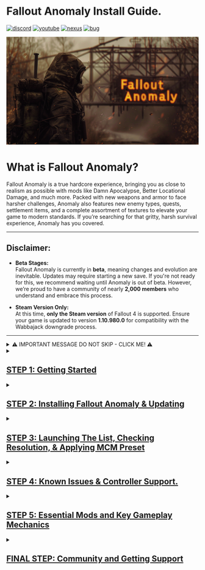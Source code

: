 

# Fallout Anomaly Install Guide.

[![discord](https://img.shields.io/badge/Discord-blue?style=for-the-badge&logo=discord&logoColor=%23FFFFFF&logoSize=auto&color=%235661ea
)](https://discord.gg/anomaly-1113971680419782666)
[![youtube](https://img.shields.io/badge/Youtube-blue?style=for-the-badge&logo=youtube&logoColor=%23FFFFFF&logoSize=auto&color=%23ff1a47
)](https://www.youtube.com/@FalloutAnomaly)
[![nexus](https://img.shields.io/badge/Nexus-blue?style=for-the-badge&logo=nexusmods&logoColor=%23FFFFFF&logoSize=auto&color=%2392ab20
)](https://www.nexusmods.com/fallout4/mods/74075)
[![bug](https://img.shields.io/badge/Submit%20Bug%20Report-Blue?style=for-the-badge&logo=codementor&logoColor=%23FFFFFF&logoSize=auto&color=%23260026
)](https://falloutanomaly.fillout.com/bugreports)


![Logo](https://raw.githubusercontent.com/NomadsReach/Fallout-Anomaly/refs/heads/master/images/Banner%20Images/Fo4Anomaly27.png)

# What is Fallout Anomaly?

Fallout Anomaly is a true hardcore experience, bringing you as close to realism as possible with mods like Damn Apocalypse, Better Locational Damage, and much more. Packed with new weapons and armor to face harsher challenges, Anomaly also features new enemy types, quests, settlement items, and a complete assortment of textures to elevate your game to modern standards. If you’re searching for that gritty, harsh survival experience, Anomaly has you covered.

---

## Disclaimer:

- **Beta Stages:**  
  Fallout Anomaly is currently in **beta**, meaning changes and evolution are inevitable. Updates may require starting a new save. If you're not ready for this, we recommend waiting until Anomaly is out of beta. However, we’re proud to have a community of nearly **2,000 members** who understand and embrace this process.  

- **Steam Version Only:**  
  At this time, **only the Steam version** of Fallout 4 is supported. Ensure your game is updated to version **1.10.980.0** for compatibility with the Wabbajack downgrade process.

---

<details>
  <summary>⚠️ IMPORTANT MESSAGE DO NOT SKIP - CLICK ME! ⚠️</summary>

  <ul>
    <li>🚨 <strong>YOU ABSOLUTELY NEED TO UPDATE FALLOUT 4 TO THE NEXT-GEN VERSION. THIS IS MANDATORY FOR WABBAJACK TO RUN ITS DOWNGRADE INSTALL.</strong></li>
    <li>🚨 <strong>YOU ABSOLUTELY NEED TO DISABLE OVERLAYS SUCH AS STEAM, MEDAL, ETC. THESE ARE KNOWN TO CAUSE CRASHES.</strong></li>
    <li>🚨 <strong>YOU ABSOLUTELY NEED TO SET UP PAGE FILE. THIS WILL HELP PREVENT CRASHES OR PERFORMANCE ISSUES.</strong></li>
    <li>🚨 <strong>YOU ABSOLUTELY NEED TO SET ANTI-VIRUS EXCLUSIONS. AV IS KNOWN TO WRECK HAVOC WITH MODS SUCH AS ENB, ETC.</strong></li>
    <li>🚨 <strong>All of this is covered in the instructions below.</strong></li>
  </ul>

</details>




<details>
<summary><h2><ins>STEP 1: Getting Started</ins></h2></summary>

### Hardware Requirements

- **CPU**: Go for a modern CPU with at least 6 cores and a speed of 3GHz.
- **RAM**: 16GB minimum, but 32GB is ideal.
- **Video Card**: At least 6GB of memory, 8GB is recommended.
- **Operating System**: Windows 10/11 (64-bit) with up-to-date drivers.
- **Free Disk Space**: A minimum of 350GB of storage is required, with an SSD being mandatory. Do not use a hard disk drive (HDD) as it will significantly affect load times.
- **Skills**: Basic computer usage knowledge, including maintenance and regular updates.
---
🚨 Do not install **Anomaly** directly on a root drive (e.g., `C:\Fallout Anomaly`). Instead, install it within a dedicated folder structure, such as: `C:\Fallout Modlist\Fallout Anomaly`. 🚨

For guidance on checking your system specs, refer to this [link](https://www.howtogeek.com/80108/how-to-get-detailed-information-about-your-pc-2/).

---

### Nexus Mods

While it's not mandatory, **Nexus Premium** is highly recommended as it streamlines the mod download and installation process. With Nexus Premium, you'll get uncapped download speeds and avoid manual approval for each download. This is due to restrictions on the Nexus website itself, not Fallout Anomaly.

- [Subscribe to Nexus Premium](https://next.nexusmods.com/premium)

[![Nexus Premium Logo](https://raw.githubusercontent.com/NomadsReach/Fallout-Anomaly/refs/heads/master/images/nexusprem.png)](https://next.nexusmods.com/premium)

---

### Important Installation Steps

Follow these steps before proceeding with the mod installation:

1. **[Microsoft Visual C++ x64 and x86](https://github.com/abbodi1406/vcredist/releases/download/v0.82.0/VisualCppRedist_AIO_x86_x64.exe)**  
   Must be installed! Open the launcher and follow the on-screen steps to complete the installation.

2. **[NET Framework 4.6.2 & 5.0](https://dotnet.microsoft.com/en-us/download/dotnet-framework/thank-you/net462-web-installer)**  
   Required for the mod list to function properly. Download and install the necessary framework.

3. **[DirectX Redist (June 2010)](https://www.microsoft.com/en-us/download/details.aspx?id=8109)**  
   Download and install to ensure proper DirectX support.

4. **[Vanilla Game Folder - Launch the Game Once](https://www.youtube.com/watch?v=8ARhusN5SFI&t=0s)**  
   Launch the game at least once to ensure it’s cleaned and ready for modding.

5. **[PageFile Setup](https://github.com/NomadsReach/Fallout-Anomaly/blob/master/PageFile.md)**  
   Critical for performance. Follow the provided instructions carefully.

6. **[English Voice Files (Required if Not Using English)](https://steamcommunity.com/sharedfiles/filedetails/?id=552541227)**  
   Install these files if your game isn’t in English. They are required for certain English-based mods/files.

7. **[Disable Overlays](https://www.youtube.com/watch?v=7e_kY6LmQ0Y)**  
   Disable all overlays (Steam, Nvidia, Medal, etc.) to prevent crashes and performance issues.

8. **[HD Texture Pack Removal](https://sharing.clickup.com/clip/p/t9014300118/775310b9-3dc0-402d-8726-2a184ee55560/How%20to%20remove%20HD%20Texture%20Pack..webm)**  
   Follow this guide to remove HD texture packs if needed.

</details>


<details>
  <summary><h2><ins>STEP 2: Installing Fallout Anomaly & Updating</ins></h2></summary>

Here's a cleaner and more structured version of your guide with improved readability:

---

# **STEP 2: Installing Fallout Anomaly & Updating**  

## **Pre-Installation Checklist**  
✅ **Log into Nexus in Wabbajack**:  
- Open Wabbajack, click the ⚙️ cogwheel, and log in under the Nexus panel.  

![image](https://github.com/user-attachments/assets/4cde8ad6-c5e1-4daa-b2c5-78b4dcb293cf)  

---

## **Installation Instructions**  
### **1️⃣ Downloading Fallout Anomaly**  
- Locate *Fallout Anomaly* in the Wabbajack Browser and download the file.  
- You'll be directed to the installer page to set your **Install Location** and **Download Location**.  
  - 🔹 **For best performance**, place both on the **same drive**.  

### **2️⃣ Verifying Installation**  
- After installation, **reopen** the `.wabbajack` file in Wabbajack.  
- Click **"Verify Installation"** to check for errors.  
- If issues arise, reach out on **Discord** for troubleshooting.  

![Verify Image](https://raw.githubusercontent.com/NomadsReach/Fallout-Anomaly/refs/heads/master/images/Readme%20Docs/Verify.png)  

---

## ⚠️ **Troubleshooting Download Issues**  

### **Google Drive Download Issues**  
- If downloads fail, **download manually** and place the file in your Wabbajack download folder.  
- Restart the install.  

🔹 [Download Link 1](https://drive.google.com/file/d/1sWpTDjSYC4xwhEveSuVhykjzHpZ2Qk1Y/view)  
🔹 [Download Link 2](https://drive.google.com/file/d/1APDBlK9UuPkXgptW0U1IHtKgEv4s9ruP/view)  

### **ENB Download Issues**  
- If your ENB download fails, download it manually and move it to the **Anomaly Downloads** folder created by Wabbajack.  
- ❗ **DO NOT extract the file**—just place it in the folder.  
- Restart Wabbajack and run the installer again.  

🔹 [**Download ENB for Fallout 4**](http://enbdev.com/mod_fallout4_v0496.htm)  

---

## **Need Help?**  
[![Discord Support](https://img.shields.io/badge/Click_For_Support-blue?style=for-the-badge&logo=discord&logoColor=%23FFFFFF&logoSize=auto&color=%235661ea)](https://discord.gg/anomaly-1113971680419782666)  
[![Wabbajack Wiki](https://img.shields.io/badge/Wabbajack%20Wiki-blue?style=for-the-badge&logo=wikipedia&logoColor=%23FFFFFF&logoSize=auto&color=%235f437d)](https://wiki.wabbajack.org/)  
[![Wabbajack Discord](https://img.shields.io/badge/Wabbajack%20Discord-blue?style=for-the-badge&logo=discord&logoColor=%23FFFFFF&logoSize=auto&color=%235f437d)](https://discord.gg/wabbajack)  

---

## **Common Issues & Fixes**  

### **1️⃣ "Could Not Download MOD"**  
- Manually download the mod and place it in Wabbajack's download folder.  
- Check if Nexus Mods is down: [**Nexus Mods Status**](https://nexusmods.statuspage.io/)  

### **2️⃣ "Mod Is Not a Whitelisted Download"**  
- The modlist may have been updated, making an old mod link invalid.  
- Wait for a new release or notify us on **Discord**.  

### **3️⃣ "Missing Game Files"**  
- Ensure your game is updated to the **next-gen version**.  

### **4️⃣ "Wabbajack Could Not Find My Game Folder"**  
- **Pirated versions are not supported**. Ensure you own Fallout 4 on **Steam**.  

---

## ⚠️ **Antivirus Settings Adjustment**  

To prevent issues, **add exceptions** for these files in your antivirus software:  

✅ **MO2.exe** – Mod Organizer 2  
✅ **Fallout4.exe** – Main game executable  
✅ **F4SE_Loader.exe** – Fallout 4 Script Extender  

Additionally, **add the ‘Stock Folder’** from Mod Organizer 2, which contains `Fallout4.exe`.  
🔹 **Skipping this step WILL cause problems!**  

---

# **Updating Fallout Anomaly**  

✅ **Update Notifications**  
- Updates will be announced on **Discord** and **Nexus Mods**.  
- If a **new save is required**, we will notify you.  

### **🔄 Update Process in Wabbajack**  
- Wabbajack **deletes any manually installed mods** not part of the official modlist.  
- Follow the **same installation process** as before:  
  1. Select the same **install path**.  
  2. Check "**overwrite existing**" to update properly.  

### **💾 Save Preservation**  
- Your saves **will remain intact** unless explicitly stated otherwise.  
- Find your saves at:  
  `(Fallout Anomaly Install)/Profiles/Fallout Anomaly/Saves`  

---

</details>

<details>
<summary><h2><ins>STEP 3: Launching The List, Checking Resolution, & Applying MCM Preset</ins></h2></summary>
 
# 🚀 **Launching Fallout Anomaly**  

When you open **Mod Organizer 2 (MO2)**, the interface might seem complex at first, but don’t worry—we’ve streamlined the process!  

### 🎮 **How to Launch the Game**  

1️⃣ In the **top-right corner** of the MO2 interface, click **"Launch Fallout Anomaly"** to start the game.  

> ⚠️ **DO NOT** use the vanilla game launcher!

---

# 🔧 **F4SE (Fallout 4 Script Extender)**  

**F4SE** is essential for most Fallout mods and is required to run Fallout Anomaly.  
When using MO2, **F4SE** is automatically included in **"Launch Fallout Anomaly"**—no extra setup needed!  

---

# 💥 **Crash Handling**  

If your game crashes, follow these steps to report the issue:  

1️⃣ **Save the log** to an easily accessible location.  
2️⃣ **Upload the log** via our [bug report form](https://falloutanomaly.fillout.com/bugreports) OR post it in our **Discord support section**.  
3️⃣ **Attach your most recent save file** to help with debugging.  

---

# 🖥️ **Changing Resolution (BethINI)**  

If your game’s resolution isn’t correct, use **BethINI** to adjust it. **Do NOT modify other settings!**  

### 📌 **How to Change Resolution:**  

1️⃣ **Close** **Mod Organizer 2**.  
2️⃣ Navigate to your **Anomaly installation folder**:  
   - Open the **`Tools`** directory.  
   - Inside, find and open the **BethINI** folder.  
   - Right-click `BethINI.exe` and select **"Run as Administrator"**.  
3️⃣ In **BethINI**, select **Fallout 4** (**DO NOT** change INI paths!).  
4️⃣ Go to the **Basic** tab and adjust your resolution.  
5️⃣ Click **Save & Exit** to apply the changes.  

📷 ![BethINI Screenshot](https://github.com/user-attachments/assets/e83c48cc-d321-4fd9-b17f-02d7f399c80c)  

---

# ⚠️ **Apply the MCM Preset!** ⚠️  

Don't forget to apply the preset for proper settings:  

📷 ![Preset Screenshot](https://github.com/user-attachments/assets/44cddb55-e164-4cc5-9e22-511ba50ad6e3)  

---

# 🎞️ **Disabling Black Bars (Letterbox) in ENB**  

If you don’t like the black bars at the top and bottom of the screen, follow these steps to disable them:  

1️⃣ Press the **`~`** key (next to the `1` key) to open the console.  
2️⃣ Press **`END`** to open the ENB menu.  
3️⃣ Navigate to the **Post Processing** section.  
4️⃣ **Uncheck** the **Letterbox** option.  
5️⃣ Click **Save Configuration** (top-left).  
6️⃣ Press **`END`** and **`~`** again to exit the menus.  

📷 ![ENB Menu Screenshot](https://github.com/user-attachments/assets/c416445f-e1b8-4bc3-9efa-7906d7eb586e)  

---

# 🎭 **Optional Mods**  

Anomaly includes a collection of **optional** mods to enhance your gameplay experience. Browse through them and customize your experience!  

📷 ![image](https://github.com/user-attachments/assets/708ad0e6-37fe-4ecd-a215-82e110ae1c4f)  

---

This version makes the guide more visually engaging with clear sections, emojis, and formatting for readability. Let me know if you'd like any tweaks! 😊


</details>

<details>
  <summary><h2><ins>STEP 4: Known Issues & Controller Support.</ins></h2></summary>

## Main Menu Delay

When launching the game you may experience a delay as scripts load. This delay varies based on your system's power; more powerful systems may not encounter this issue.

## Stuck in Menu

If you find yourself unable to progress from the first loading or main menu:

**Watch this video [here](https://www.youtube.com/watch?v=JTnhJsM3_hg&t) for help with the issue. If the video doesn’t resolve it, we’ve provided new save files for you to load and customize your character as needed.**  


## Post-Character Creation Freeze

After creating your character:
- Your game will save and may appear to freeze temporarily.
- This is due to multiple scripts loading simultaneously.
- Be patient and wait for a few minutes; the game will resume normally.

## Falling Through Vault Issue

If you're falling through the vault floor:
- This is likely due to the "Uneducated Shooter" mod.
- **Solution**: Only enable the "Uneducated Shooter" mod after leaving the vault.

## Known Crash Related Issues:

- Programs like medal (recording software) or anything that adds an overlay can conflict with the ENBS, or other DLL hooked mods. If you are crashing right at the launch of game or at the main menu this can be one of the main causes.


## **Controller Support** 🎮  

We currently support **PS5 controllers**, with **Xbox support planned for the future.**  

### **Step 1: Configure Steam Settings**  
- Ensure your **Steam controller settings** are correctly set up as shown in the window below.  
- **Steam Overlay** must be enabled for the controller to function properly.  
- **Steam Input**: Paste the following link into your browser and open Steam when prompted:  
  **steam://controllerconfig/377160/3420527035**  
  This will install the **custom controller profile** for Fallout Anomaly.  

### **Step 2: Enable the Controller Support Mod**  
- In **MO2**, activate the optional mod:  
  **"A - OPT - Controller Support - PS5 Support"**  

This ensures full functionality for your PS5 controller in-game. 🚀

![image](https://github.com/user-attachments/assets/06e65ae6-05b8-4a1e-9d33-ca8ec5b9bc7f)

![image](https://github.com/user-attachments/assets/8b3ae832-e62e-4817-b858-d70256727bf8)


---
</details>

<details>
  <summary><h2><ins>STEP 5: Essential Mods and Key Gameplay Mechanics</ins></h2></summary>



<details>
<summary><h2>1. Survival Mechanics: Immersive Hunting Overhaul (IHO)</h2></summary>

### Key Features
- **Advanced Food Mechanics**: Includes spoilage, disposal, blood sampling, salvaging, hunting, and trapping.
- **Camping System**: Lightweight yet effective camping mechanics.
- **Challenges and Achievements**: Unlock bonuses and items based on the IHO concept.
- **Cooking Overhaul**: Unlockable recipes and rebalanced food mechanics.
- **Customizable Experience**: Convenient MCM menu with numerous options to fine-tune gameplay.

---

### Carry Weight System

- Starting carry weight is lower than normal.
- **Carry Weight Formula**:
  - 1 STR = 85 Carry Weight (CW).
  - Each additional STR point provides +10 CW.
- **Robustness Skill**:
  - Increases carry weight as you level up, allowing more freedom to carry armor and junk.
- **Traits**:
  - Two traits can increase starting carry weight by +50 each but come with drawbacks for balance.

#### Backpacks
- Backpacks can be found or crafted using perks from the *Junk Jockey* skill.
- Backpacks provide an additional **100 CW capacity**.
- Use the "Open Backpack" aid item (found in the Aid section) to move items freely between inventory and backpack.

##### Known Bug & Fix:
- If your backpack disappears, respawn it using the "Commonwealth Backpacks Settings Holotape."
- Avoid spamming the backpack key to prevent this issue.

### Keybinding
1. Open your inventory and navigate to the **Aid** section.
2. Locate "Open Backpack."
3. Hover over it and press `Q` to bind it to a key (1–9).
4. Note: Only keys `1–9` work for keybindings.

</details>

<details>
<summary><h2>2. Skills and Levels</h2></summary>

- Utilizes the **[YAE mod](https://www.nexusmods.com/fallout4/mods/76739)**, which introduces new skills and modifies the perk system.
- Adds new traits for enhanced character customization.

</details>

<details>
<summary><h2>3. Combat Overhaul: SCOURGE</h2></summary>

### Overview
- SCOURGE overhauls NPC stats by using scripts to randomly generate values, creating realistic variations in NPC strength. This ensures that enemies are no longer predictable while addressing issues with Fallout's vanilla scaling system.

### Key Features
- Implements **normal distribution** for stat allocation (e.g., health, damage resistance).
- Highly customizable via MCM:
  - Adjust stats for specific NPC races.
  - Exclude specific NPCs or individual stats from being affected.
- Optimized scripting to prevent lag or bloat.

### Example
- Deathclaws now have randomized health between 500–900, with an average of ~700.
- Infinite variations mean there are over **12 million possible combinations** for Deathclaw stats alone.

</details>

<details>
<summary><h2>4. Better Locational Damage (BLD)</h2></summary>

- Equipment is what matters. Weapons/Modifications have been overhauled and you are now able to play a raider-style character with pipe weapons only. All weapons are lethal. Getting a good balanced armor rating is key to survive as health no longer scales with level. Use tactics and plan your actions when breaching rooms and areas.
Many new features, like stagger, bleeding, stealth killmoves, and more await to be used!

### Combat Mechanics

#### Enemy Categories
1. **Low Races**: Bloatfly, Bloodbug, Humans (no helmets), Ghouls (non-glowing), Radstags, Dogs.
2. **Medium Races**: Super Mutants, Mirelurks, helmeted Humans.
3. **High Races**: Yao Guai, Fog Crawlers, Anglers.
4. **Special Races**: Robots/Synths.

#### Headshot Mechanics
- Effectiveness varies by race and weapon caliber:
  - Low races can be killed with most weapons via headshots.
  - Medium races require higher-caliber weapons (.308, .50) or shotguns at close range.
  - High races are resistant to headshots; use explosives or tactics instead.

#### Pain System
- Introduces three pain levels: Minor, Moderate, Severe.
- Pain affects gameplay but can be treated with items like Med-X or alcohol.

</details>

<details>
<summary><h2>5. Deadeye Mod</ins></summary>

### Overview
- Deadeye is a headshot-focused mod that adds tactical depth to combat. Players can choose between one-shot kills, helmet protection mechanics, or head destruction mechanics.

### Race Categories
1. Weak: Easily killed by most weapons (e.g., Bloatfly, Human).
2. Moderate: Requires moderate-caliber weapons or shotguns at close range (e.g., Super Mutants).
3. Strong: Requires high-caliber weapons (.50 rounds) (e.g., Yao Guai).
4. Powerful: Immune to headshots by default but can be enabled via configuration (e.g., Deathclaws).

</details>

<details>
<summary><h2>6. Munitions: Ammo Expansion Project</h2></summary>

- Munitions is a lore-friendly and modular ammunition expansion project & framework that adds new ballistic, energy, and explosive ammunition types seamlessly into the vanilla sandbox. Unlike other ammo frameworks, Munitions gives players control over what ammo they do or don't want added to their game. Features high-quality custom textures and meshes.

### Features
- Adds new ballistic, energy, and explosive ammunition types.
- Modular design allows players to control which ammo types are added to their game.
- Lore-friendly additions inspired by previous Fallout games.

</details>

<details>
<summary><h2>7. Radiation System & Healing</h2></summary>

### Mechanics
1. Introduces a dual radiation system:
   - **IRA (Ingested Radioactive Particles)**: Accumulated from food, water, weather hazards.
   - **RAD (Tissue Damage)**: Standard radiation damage from exposure.
2. Radiation poisoning mimics Acute Radiation Syndrome with progressive effects.
3. Weather-based radiation hazards require protective gear like gas masks or hazmat suits.

### New Items
- RadAway: Purges IRA and cures radiation poisoning.
- MutAway: Heals RADs directly.
- Rad-X: Increases IRA resistance.
- Pb-Jelly: Increases RAD resistance.


---

### Bleed System Overview

**Managing Bleeding**  
Stimpaks no longer work if you're experiencing internal or external bleeding. Before using a Stimpak, you must first mend your wounds.  

Bleeding is caused by bullets or bladed weapons and can be treated in two primary ways:  
- **Bandages**: Use these to stop the bleeding and close the wound.  
- **Bloodpacks**: These replenish blood but should be used sparingly—overuse can lead to cardiac arrest.  

---

**Healing Limbs**  
Stimpaks are no longer effective for healing limbs. Instead, you'll need specific medical items:  
- **Jerry-Rigged Medic Kits**: Temporary, painful solutions to stabilize limb injuries.  
- **Surgery Kits**: A more permanent fix, but they often leave open wounds, requiring bandages to stop the bleeding afterward.  

Healing is not instant, and the process can be painful. Always carry enough bandages when venturing into the Wastes.  

---

**Managing Pain**  
Pain from injuries can be treated with:  
- **Med-X**  
- **Painkillers**  

For persistent or severe pain, it's best to visit a doctor in a major settlement.  

---

**Treating Diseases**  
Each disease requires specific medication:  
- **Antibiotics**: Treat infections.  
- **Sleep Aid**: Cures insomnia. Note: Sleep aids are addictive, so use them in moderation.  
- **Anodyne**: Relieves fatigue.  
- **Anti-Parasitic**: Removes parasites.  
- **Stimulants**: Alleviate lethargy.  
- **Energy Pills**: Address weakness.  

Most of these medications can be found with doctors. If you're lucky, you might also find them on raiders, gunners, or other NPCs.  

---

**Final Tips**  
The Wastes are unforgiving, and every decision matters. Always carry enough medical supplies—bandages, painkillers, and specialized treatments—before heading out. Staying prepared can mean the difference between survival and death.  

--- 
</details>

<details>
<summary><h2>8. Crafting System</ins></summary>

### Overview
Crafting has been expanded with additional requirements:
1. Perk-based crafting for specialized items (e.g., Dogmeat-related perks for Dogmeat items).
2. Higher-tier armors require advanced crafting perks and materials like ballistic weave.


  
  </details>

</details>

<details>
  <summary><h2><ins>FINAL STEP: Community and Getting Support</ins></h2></summary>
   
# Support Links

The quickest way to receive support is by joining our **Discord** community. If you encounter any issues or need assistance, our Discord channel provides direct access to our team and fellow users who can promptly address your concerns. Alternatively, you can submit a bug report. Below are additional resources and links related to Fallout Anomaly:

- **Discord**: [Join our Discord community](https://discord.gg/ECuAthsdwJ)
- **Mod List**: [View the mod list](https://loadorderlibrary.com/lists/fallout-anomaly-0-5)
- **Bug Report**: [Submit a bug report](https://falloutanomaly.fillout.com/bugreports)
- **Suggestions**: [Share your suggestions](https://falloutanomaly.fillout.com/suggestions)
- **Nexus**: [Visit our Nexus page](https://www.nexusmods.com/fallout4/mods/74075?tab=description)
- **YouTube**: [Check out our YouTube channel](https://www.youtube.com/@FalloutAnomaly/videos)

---

# Thank You

**Thank you for your dedication to our community and team. We are excited about the future and confident that, together, we will continue to shape Anomaly into an extraordinary mod list for Fallout 4.**


</details>




